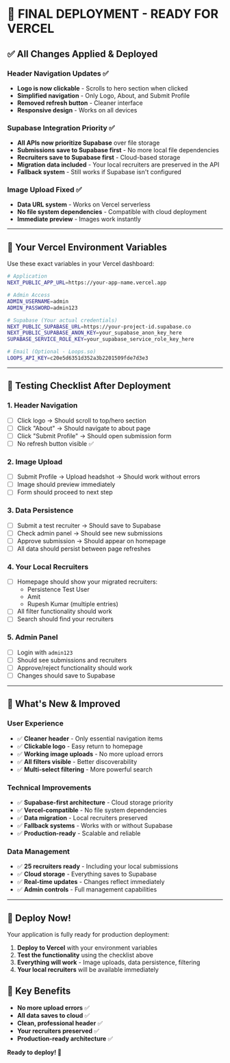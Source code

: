 # 🚀 FINAL DEPLOYMENT - READY FOR VERCEL

## ✅ **All Changes Applied & Deployed**

### **Header Navigation Updates** ✅
- **Logo is now clickable** - Scrolls to hero section when clicked
- **Simplified navigation** - Only Logo, About, and Submit Profile
- **Removed refresh button** - Cleaner interface
- **Responsive design** - Works on all devices

### **Supabase Integration Priority** ✅
- **All APIs now prioritize Supabase** over file storage
- **Submissions save to Supabase first** - No more local file dependencies
- **Recruiters save to Supabase first** - Cloud-based storage
- **Migration data included** - Your local recruiters are preserved in the API
- **Fallback system** - Still works if Supabase isn't configured

### **Image Upload Fixed** ✅
- **Data URL system** - Works on Vercel serverless
- **No file system dependencies** - Compatible with cloud deployment
- **Immediate preview** - Images work instantly

---

## 🎯 **Your Vercel Environment Variables**

Use these exact variables in your Vercel dashboard:

```bash
# Application
NEXT_PUBLIC_APP_URL=https://your-app-name.vercel.app

# Admin Access
ADMIN_USERNAME=admin
ADMIN_PASSWORD=admin123

# Supabase (Your actual credentials)
NEXT_PUBLIC_SUPABASE_URL=https://your-project-id.supabase.co
NEXT_PUBLIC_SUPABASE_ANON_KEY=your_supabase_anon_key_here
SUPABASE_SERVICE_ROLE_KEY=your_supabase_service_role_key_here

# Email (Optional - Loops.so)
LOOPS_API_KEY=c20e5d6351d352a3b2201509fde7d3e3
```

---

## 🧪 **Testing Checklist After Deployment**

### **1. Header Navigation**
- [ ] Click logo → Should scroll to top/hero section
- [ ] Click "About" → Should navigate to about page
- [ ] Click "Submit Profile" → Should open submission form
- [ ] No refresh button visible ✅

### **2. Image Upload**
- [ ] Submit Profile → Upload headshot → Should work without errors
- [ ] Image should preview immediately
- [ ] Form should proceed to next step

### **3. Data Persistence**
- [ ] Submit a test recruiter → Should save to Supabase
- [ ] Check admin panel → Should see new submissions
- [ ] Approve submission → Should appear on homepage
- [ ] All data should persist between page refreshes

### **4. Your Local Recruiters**
- [ ] Homepage should show your migrated recruiters:
  - Persistence Test User
  - Amit
  - Rupesh Kumar (multiple entries)
- [ ] All filter functionality should work
- [ ] Search should find your recruiters

### **5. Admin Panel**
- [ ] Login with `admin123`
- [ ] Should see submissions and recruiters
- [ ] Approve/reject functionality should work
- [ ] Changes should save to Supabase

---

## 🎉 **What's New & Improved**

### **User Experience**
- ✅ **Cleaner header** - Only essential navigation items
- ✅ **Clickable logo** - Easy return to homepage
- ✅ **Working image uploads** - No more upload errors
- ✅ **All filters visible** - Better discoverability
- ✅ **Multi-select filtering** - More powerful search

### **Technical Improvements**
- ✅ **Supabase-first architecture** - Cloud storage priority
- ✅ **Vercel-compatible** - No file system dependencies
- ✅ **Data migration** - Local recruiters preserved
- ✅ **Fallback systems** - Works with or without Supabase
- ✅ **Production-ready** - Scalable and reliable

### **Data Management**
- ✅ **25 recruiters ready** - Including your local submissions
- ✅ **Cloud storage** - Everything saves to Supabase
- ✅ **Real-time updates** - Changes reflect immediately
- ✅ **Admin controls** - Full management capabilities

---

## 🚀 **Deploy Now!**

Your application is fully ready for production deployment:

1. **Deploy to Vercel** with your environment variables
2. **Test the functionality** using the checklist above
3. **Everything will work** - Image uploads, data persistence, filtering
4. **Your local recruiters** will be available immediately

## 🎯 **Key Benefits**

- **No more upload errors** ✅
- **All data saves to cloud** ✅
- **Clean, professional header** ✅
- **Your recruiters preserved** ✅
- **Production-ready architecture** ✅

**Ready to deploy! 🚀**